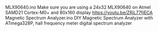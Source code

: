 MLX90640.ino  Make sure you are using a 24x32 MLX90640 on Atmel SAMD21 Cortex-M0+ and 80x160 display https://youtu.be/ZRjL77fjECA
Magnetic Spectrum Analyzer.ino DIY Magnetic Spectrum Analyzer with ATmega328P, hall frequency meter digital spectrum analyzer
